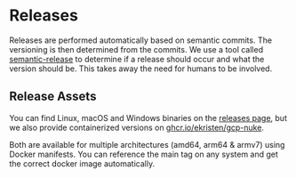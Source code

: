 # Releases

Releases are performed automatically based on semantic commits. The versioning is then determined from the commits.
We use a tool called [semantic-release](https://semantic-release.gitbook.io/) to determine if a release should occur
and what the version should be. This takes away the need for humans to be involved.

## Release Assets

You can find Linux, macOS and Windows binaries on the [releases page](https://github.com/ekristen/gcp-nuke/releases), but we also provide containerized
versions on [ghcr.io/ekristen/gcp-nuke](https://ghcr.io/ekristen/gcp-nuke).

Both are available for multiple architectures (amd64, arm64 & armv7) using Docker manifests. You can reference the
main tag on any system and get the correct docker image automatically.